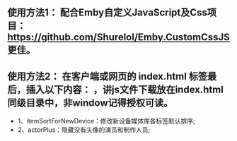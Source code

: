 ## 使用方法1： 配合Emby自定义JavaScript及Css项目：https://github.com/Shurelol/Emby.CustomCssJS 更佳。
## 使用方法2： 在客户端或网页的 index.html <body></body> 标签最后，插入以下内容：<script type="text/javascript" src="XXX.js"></script> ，讲js文件下载放在index.html同级目录中，非window记得授权可读。

- 1、itemSortForNewDevice：修改新设备媒体库各标签默认排序;
- 2、actorPlus：隐藏没有头像的演员和制作人员;
